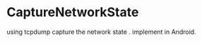 CaptureNetworkState
===================

using tcpdump capture the network state . implement in Android.
